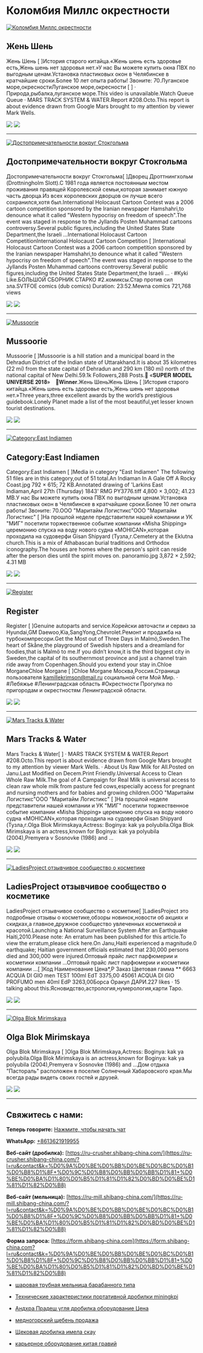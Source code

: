 # Коломбия Миллс окрестности

<a href="https://swt.shibang-china.com/?l=ru&img&k=%D0%9A%D0%BE%D0%BB%D0%BE%D0%BC%D0%B1%D0%B8%D1%8F+%D0%9C%D0%B8%D0%BB%D0%BB%D1%81+%D0%BE%D0%BA%D1%80%D0%B5%D1%81%D1%82%D0%BD%D0%BE%D1%81%D1%82%D0%B8" target="_blank">![Коломбия Миллс окрестности](http://static.shibang-china.com/all-800x300/803.jpg)</a>

## Жень Шень
Жень Шень [ ]История старого китайца.&#171;Жень шень есть здоровье есть,Жень шень нет здоровья нет.&#187;У нас Вы можете купить окна ПВХ по выгодным ценам.Установка пластиковых окон в Челябинске в кратчайшие сроки.Более 10 лет опыта работы! Звоните: 70.Луганское море,окресностиЛуганское море,окресности [ ]&nbsp;&#0183;&#32;Природа,рыбалка,луганское море.This video is unavailable.Watch Queue Queue&nbsp;&#0183;&#32;MARS TRACK SYSTEM &amp; WATER.Report #208.Octo.This report is about evidence drawn from Google Mars brought to my attention by viewer Mark Wells.


<a href="https://whatsapp.shibangsoft.com/WhatsApp.php" target="_blank" title="WhatsApp">![](http://static.shibang-china.com/icon/whatsapp.png)</a> <a href="https://swt.shibang-china.com/?l=ru&icon&k=%D0%9A%D0%BE%D0%BB%D0%BE%D0%BC%D0%B1%D0%B8%D1%8F+%D0%9C%D0%B8%D0%BB%D0%BB%D1%81+%D0%BE%D0%BA%D1%80%D0%B5%D1%81%D1%82%D0%BD%D0%BE%D1%81%D1%82%D0%B8" target="_blank">![](http://static.shibang-china.com/icon/chat-ru.png)</a>

---

<a href="https://swt.shibang-china.com/?l=ru&img&k=%D0%9A%D0%BE%D0%BB%D0%BE%D0%BC%D0%B1%D0%B8%D1%8F+%D0%9C%D0%B8%D0%BB%D0%BB%D1%81+%D0%BE%D0%BA%D1%80%D0%B5%D1%81%D1%82%D0%BD%D0%BE%D1%81%D1%82%D0%B8" target="_blank">![Достопримечательности вокруг Стокгольма](http://static.shibang-china.com/all-800x300/153.jpg)</a>

## Достопримечательности вокруг Стокгольма
Достопримечательности вокруг Стокгольма[ ]Дворец Дроттнингхольм (Drottningholm Slott).С 1981 года является постоянным местом проживания правящей Королевской семьи,которая занимает южную часть дворца.Из всех королевских дворцов он лучше всего сохранился,хотя был.International Holocaust Cartoon Contest was a 2006 cartoon competition sponsored by the Iranian newspaper Hamshahri,to denounce what it called &quot;Western hypocrisy on freedom of speech&quot;.The event was staged in response to the Jyllands Posten Muhammad cartoons controversy.Several public figures,including the United States State Department,the Israeli …International Holocaust Cartoon CompetitionInternational Holocaust Cartoon Competition [ ]International Holocaust Cartoon Contest was a 2006 cartoon competition sponsored by the Iranian newspaper Hamshahri,to denounce what it called &quot;Western hypocrisy on freedom of speech&quot;.The event was staged in response to the Jyllands Posten Muhammad cartoons controversy.Several public figures,including the United States State Department,the Israeli …&nbsp;&#0183;&#32;#Kyki Like.БОЛЬШОЙ СБОРНИК СТАРКО #2.комиксы.Стар против сил зла.SVTFOE comics (dub comics) Duration: 23:52.Mewna comics 721,768 views


<a href="https://whatsapp.shibangsoft.com/WhatsApp.php" target="_blank" title="WhatsApp">![](http://static.shibang-china.com/icon/whatsapp.png)</a> <a href="https://swt.shibang-china.com/?l=ru&icon&k=%D0%9A%D0%BE%D0%BB%D0%BE%D0%BC%D0%B1%D0%B8%D1%8F+%D0%9C%D0%B8%D0%BB%D0%BB%D1%81+%D0%BE%D0%BA%D1%80%D0%B5%D1%81%D1%82%D0%BD%D0%BE%D1%81%D1%82%D0%B8" target="_blank">![](http://static.shibang-china.com/icon/chat-ru.png)</a>

---

<a href="https://swt.shibang-china.com/?l=ru&img&k=%D0%9A%D0%BE%D0%BB%D0%BE%D0%BC%D0%B1%D0%B8%D1%8F+%D0%9C%D0%B8%D0%BB%D0%BB%D1%81+%D0%BE%D0%BA%D1%80%D0%B5%D1%81%D1%82%D0%BD%D0%BE%D1%81%D1%82%D0%B8" target="_blank">![Mussoorie](http://static.shibang-china.com/all-800x300/345.jpg)</a>

## Mussoorie
Mussoorie [ ]Mussoorie is a hill station and a municipal board in the Dehradun District of the Indian state of Uttarakhand.It is about 35 kilometres (22 mi) from the state capital of Dehradun and 290 km (180 mi) north of the national capital of New Delhi.59.1k Followers,288 Posts.👑 &#171;𝐒𝐔𝐏𝐄𝐑 𝐌𝐎𝐃𝐄𝐋 𝐔𝐍𝐈𝐕𝐄𝐑𝐒𝐄 𝟐𝟎𝟏𝟖&#187;⠀ 🌹𝐖𝐢𝐧𝐧𝐞𝐫.Жень ШеньЖень Шень [ ]История старого китайца.&#171;Жень шень есть здоровье есть,Жень шень нет здоровья нет.&#187;Three years,three excellent awards by the world’s prestigious guidebook.Lonely Planet made a list of the most beautiful,yet lesser known tourist destinations.


<a href="https://whatsapp.shibangsoft.com/WhatsApp.php" target="_blank" title="WhatsApp">![](http://static.shibang-china.com/icon/whatsapp.png)</a> <a href="https://swt.shibang-china.com/?l=ru&icon&k=%D0%9A%D0%BE%D0%BB%D0%BE%D0%BC%D0%B1%D0%B8%D1%8F+%D0%9C%D0%B8%D0%BB%D0%BB%D1%81+%D0%BE%D0%BA%D1%80%D0%B5%D1%81%D1%82%D0%BD%D0%BE%D1%81%D1%82%D0%B8" target="_blank">![](http://static.shibang-china.com/icon/chat-ru.png)</a>

---

<a href="https://swt.shibang-china.com/?l=ru&img&k=%D0%9A%D0%BE%D0%BB%D0%BE%D0%BC%D0%B1%D0%B8%D1%8F+%D0%9C%D0%B8%D0%BB%D0%BB%D1%81+%D0%BE%D0%BA%D1%80%D0%B5%D1%81%D1%82%D0%BD%D0%BE%D1%81%D1%82%D0%B8" target="_blank">![Category:East Indiamen](http://static.shibang-china.com/all-800x300/854.jpg)</a>

## Category:East Indiamen
Category:East Indiamen [ ]Media in category &quot;East Indiamen&quot; The following 51 files are in this category,out of 51 total.An Indiaman In A Gale Off A Rocky Coast.jpg 792 &#215; 615; 72 KB.Annotated drawing of 'Larkins East Indiaman,April 27th (Thursday) 1843' RMG PY3776.tiff 4,800 &#215; 3,002; 41.23 MB.У нас Вы можете купить окна ПВХ по выгодным ценам.Установка пластиковых окон в Челябинске в кратчайшие сроки.Более 10 лет опыта работы! Звоните: 70.ООО &quot;Маритайм Логистикс&quot;ООО &quot;Маритайм Логистикс&quot; [ ]На прошлой неделе представители нашей компании и УК &quot;МИГ&quot; посетили торжественное событие компании &#171;Misha Shipping&#187; церемонию спуска на воду нового судна &#171;MOHICAN&#187;,которая проходила на судоверфи Gisan Shipyard (Тузла,г.Cemetery at the Eklutna church.This is a mix of Athabascan burial traditions and Orthodox iconography.The houses are homes where the person's spirit can reside after the person dies until the spirit moves on. panoramio.jpg 3,872 &#215; 2,592; 4.31 MB


<a href="https://whatsapp.shibangsoft.com/WhatsApp.php" target="_blank" title="WhatsApp">![](http://static.shibang-china.com/icon/whatsapp.png)</a> <a href="https://swt.shibang-china.com/?l=ru&icon&k=%D0%9A%D0%BE%D0%BB%D0%BE%D0%BC%D0%B1%D0%B8%D1%8F+%D0%9C%D0%B8%D0%BB%D0%BB%D1%81+%D0%BE%D0%BA%D1%80%D0%B5%D1%81%D1%82%D0%BD%D0%BE%D1%81%D1%82%D0%B8" target="_blank">![](http://static.shibang-china.com/icon/chat-ru.png)</a>

---

<a href="https://swt.shibang-china.com/?l=ru&img&k=%D0%9A%D0%BE%D0%BB%D0%BE%D0%BC%D0%B1%D0%B8%D1%8F+%D0%9C%D0%B8%D0%BB%D0%BB%D1%81+%D0%BE%D0%BA%D1%80%D0%B5%D1%81%D1%82%D0%BD%D0%BE%D1%81%D1%82%D0%B8" target="_blank">![Register](http://static.shibang-china.com/all-800x300/833.jpg)</a>

## Register
Register [ ]Genuine autoparts and service.Корейски авточасти и сервиз за Hyundai,GM Daewoo,Kia,SangYong,Chevrolet.Ремонт и продажба на турбокомпресори.Get the Most out of Three Days in Malm&#246;,Sweden.The heart of Sk&#229;ne,the playground of Swedish hipsters and a dreamland for foodies,that is Malm&#246; to me.If you didn’t know,it is the third biggest city in Sweden,the capital of its southernmost province and just a channel train ride away from Copenhagen.Should you extend your stay in.Chloe MorganeChloe Morgane [ ]Chloe Morgane Москва,Россия.Страница пользователя kamillekrimson@mail.ru социальной сети Мой Мир.&nbsp;&#0183;&#32;#Лебяжье #Ленинградская область #Окрестности Прогулка по пригородам и окрестностям Ленинградской области.


<a href="https://whatsapp.shibangsoft.com/WhatsApp.php" target="_blank" title="WhatsApp">![](http://static.shibang-china.com/icon/whatsapp.png)</a> <a href="https://swt.shibang-china.com/?l=ru&icon&k=%D0%9A%D0%BE%D0%BB%D0%BE%D0%BC%D0%B1%D0%B8%D1%8F+%D0%9C%D0%B8%D0%BB%D0%BB%D1%81+%D0%BE%D0%BA%D1%80%D0%B5%D1%81%D1%82%D0%BD%D0%BE%D1%81%D1%82%D0%B8" target="_blank">![](http://static.shibang-china.com/icon/chat-ru.png)</a>

---

<a href="https://swt.shibang-china.com/?l=ru&img&k=%D0%9A%D0%BE%D0%BB%D0%BE%D0%BC%D0%B1%D0%B8%D1%8F+%D0%9C%D0%B8%D0%BB%D0%BB%D1%81+%D0%BE%D0%BA%D1%80%D0%B5%D1%81%D1%82%D0%BD%D0%BE%D1%81%D1%82%D0%B8" target="_blank">![Mars Tracks &amp; Water](http://static.shibang-china.com/all-800x300/1420.jpg)</a>

## Mars Tracks &amp; Water
Mars Tracks &amp; Water[ ]&nbsp;&#0183;&#32;MARS TRACK SYSTEM &amp; WATER.Report #208.Octo.This report is about evidence drawn from Google Mars brought to my attention by viewer Mark Wells.&nbsp;&#0183;&#32;About Us Raw Milk for All.Posted on Janu.Last Modified on Decem.Print Friendly.Universal Access to Clean Whole Raw Milk.The goal of A Campaign for Real Milk is universal access to clean raw whole milk from pasture fed cows,especially access for pregnant and nursing mothers and for babies and growing children.ООО &quot;Маритайм Логистикс&quot;ООО &quot;Маритайм Логистикс&quot; [ ]На прошлой неделе представители нашей компании и УК &quot;МИГ&quot; посетили торжественное событие компании &#171;Misha Shipping&#187; церемонию спуска на воду нового судна &#171;MOHICAN&#187;,которая проходила на судоверфи Gisan Shipyard (Тузла,г.Olga Blok Mirimskaya,Actress: Boginya: kak ya polyubila.Olga Blok Mirimskaya is an actress,known for Boginya: kak ya polyubila (2004),Premyera v Sosnovke (1986) and …


<a href="https://whatsapp.shibangsoft.com/WhatsApp.php" target="_blank" title="WhatsApp">![](http://static.shibang-china.com/icon/whatsapp.png)</a> <a href="https://swt.shibang-china.com/?l=ru&icon&k=%D0%9A%D0%BE%D0%BB%D0%BE%D0%BC%D0%B1%D0%B8%D1%8F+%D0%9C%D0%B8%D0%BB%D0%BB%D1%81+%D0%BE%D0%BA%D1%80%D0%B5%D1%81%D1%82%D0%BD%D0%BE%D1%81%D1%82%D0%B8" target="_blank">![](http://static.shibang-china.com/icon/chat-ru.png)</a>

---

<a href="https://swt.shibang-china.com/?l=ru&img&k=%D0%9A%D0%BE%D0%BB%D0%BE%D0%BC%D0%B1%D0%B8%D1%8F+%D0%9C%D0%B8%D0%BB%D0%BB%D1%81+%D0%BE%D0%BA%D1%80%D0%B5%D1%81%D1%82%D0%BD%D0%BE%D1%81%D1%82%D0%B8" target="_blank">![LadiesProject отзывчивое сообщество о косметике](http://static.shibang-china.com/all-800x300/1342.jpg)</a>

## LadiesProject отзывчивое сообщество о косметике
LadiesProject отзывчивое сообщество о косметике[ ]LadiesProject это подробные отзывы о косметике,обзоры новинок,новости об акциях и скидках,а главное,дружное сообщество увлеченных косметикой и красотой.Launching a National Surveillance System After an Earthquake  Haiti,2010.Please note: An erratum has been published for this article.To view the erratum,please click here.On Janu,Haiti experienced a magnitude.0 earthquake; Haitian government officials estimated that 230,000 persons died and 300,000 were injured.Оптовый прайс лист парфюмерии и косметики компании …Оптовый прайс лист парфюмерии и косметики компании …[ ]Код Наименование Цена*,Р Заказ Цветовая гамма ** 6663 ACQUA DI GIO men TEST 100ml EdT 3375,00 45061 ACQUA DI GIO PROFUMO men 40ml EdP 3263,00Борса Оракул ДАРИ.227 likes &#183; 15 talking about this.Ясновидство,астрология,нумерология,карти Таро.


<a href="https://whatsapp.shibangsoft.com/WhatsApp.php" target="_blank" title="WhatsApp">![](http://static.shibang-china.com/icon/whatsapp.png)</a> <a href="https://swt.shibang-china.com/?l=ru&icon&k=%D0%9A%D0%BE%D0%BB%D0%BE%D0%BC%D0%B1%D0%B8%D1%8F+%D0%9C%D0%B8%D0%BB%D0%BB%D1%81+%D0%BE%D0%BA%D1%80%D0%B5%D1%81%D1%82%D0%BD%D0%BE%D1%81%D1%82%D0%B8" target="_blank">![](http://static.shibang-china.com/icon/chat-ru.png)</a>

---

<a href="https://swt.shibang-china.com/?l=ru&img&k=%D0%9A%D0%BE%D0%BB%D0%BE%D0%BC%D0%B1%D0%B8%D1%8F+%D0%9C%D0%B8%D0%BB%D0%BB%D1%81+%D0%BE%D0%BA%D1%80%D0%B5%D1%81%D1%82%D0%BD%D0%BE%D1%81%D1%82%D0%B8" target="_blank">![Olga Blok Mirimskaya](http://static.shibang-china.com/all-800x300/408.jpg)</a>

## Olga Blok Mirimskaya
Olga Blok Mirimskaya [ ]Olga Blok Mirimskaya,Actress: Boginya: kak ya polyubila.Olga Blok Mirimskaya is an actress,known for Boginya: kak ya polyubila (2004),Premyera v Sosnovke (1986) and …Дом отдыха &quot;Пастораль&quot; расположен в поселке Солнечный Хабаровского края.Мы всегда рады видеть своих гостей и друзей.

<a href="https://whatsapp.shibangsoft.com/WhatsApp.php" target="_blank" title="WhatsApp">![](http://static.shibang-china.com/icon/whatsapp.png)</a> <a href="https://swt.shibang-china.com/?l=ru&icon&k=%D0%9A%D0%BE%D0%BB%D0%BE%D0%BC%D0%B1%D0%B8%D1%8F+%D0%9C%D0%B8%D0%BB%D0%BB%D1%81+%D0%BE%D0%BA%D1%80%D0%B5%D1%81%D1%82%D0%BD%D0%BE%D1%81%D1%82%D0%B8" target="_blank">![](http://static.shibang-china.com/icon/chat-ru.png)</a>

---
## Свяжитесь с нами:

**Теперь говорите:** [Нажмите, чтобы начать чат](https://swt.shibang-china.com?l=ru&contact&k=%D0%9A%D0%BE%D0%BB%D0%BE%D0%BC%D0%B1%D0%B8%D1%8F+%D0%9C%D0%B8%D0%BB%D0%BB%D1%81+%D0%BE%D0%BA%D1%80%D0%B5%D1%81%D1%82%D0%BD%D0%BE%D1%81%D1%82%D0%B8)

**WhatsApp:**  [+8613621919955](https://whatsapp.shibangsoft.com/WhatsApp.php)

**Веб-сайт (дробилка):** [https://ru-crusher.shibang-china.com/](https://ru-crusher.shibang-china.com/?l=ru&contact&k=%D0%9A%D0%BE%D0%BB%D0%BE%D0%BC%D0%B1%D0%B8%D1%8F+%D0%9C%D0%B8%D0%BB%D0%BB%D1%81+%D0%BE%D0%BA%D1%80%D0%B5%D1%81%D1%82%D0%BD%D0%BE%D1%81%D1%82%D0%B8)

**Веб-сайт (мельница):** [https://ru-mill.shibang-china.com/](https://ru-mill.shibang-china.com/?l=ru&contact&k=%D0%9A%D0%BE%D0%BB%D0%BE%D0%BC%D0%B1%D0%B8%D1%8F+%D0%9C%D0%B8%D0%BB%D0%BB%D1%81+%D0%BE%D0%BA%D1%80%D0%B5%D1%81%D1%82%D0%BD%D0%BE%D1%81%D1%82%D0%B8)

**Форма запроса:** [https://form.shibang-china.com](https://form.shibang-china.com?l=ru&contact&k=%D0%9A%D0%BE%D0%BB%D0%BE%D0%BC%D0%B1%D0%B8%D1%8F+%D0%9C%D0%B8%D0%BB%D0%BB%D1%81+%D0%BE%D0%BA%D1%80%D0%B5%D1%81%D1%82%D0%BD%D0%BE%D1%81%D1%82%D0%B8)

* [шаровая трубная мельница барабанного типа](../118/%D1%88%D0%B0%D1%80%D0%BE%D0%B2%D0%B0%D1%8F%20%D1%82%D1%80%D1%83%D0%B1%D0%BD%D0%B0%D1%8F%20%D0%BC%D0%B5%D0%BB%D1%8C%D0%BD%D0%B8%D1%86%D0%B0%20%D0%B1%D0%B0%D1%80%D0%B0%D0%B1%D0%B0%D0%BD%D0%BD%D0%BE%D0%B3%D0%BE%20%D1%82%D0%B8%D0%BF%D0%B0.md)

* [Технические характеристики портативной дробилки miningkpi](../118/%D0%A2%D0%B5%D1%85%D0%BD%D0%B8%D1%87%D0%B5%D1%81%D0%BA%D0%B8%D0%B5%20%D1%85%D0%B0%D1%80%D0%B0%D0%BA%D1%82%D0%B5%D1%80%D0%B8%D1%81%D1%82%D0%B8%D0%BA%D0%B8%20%D0%BF%D0%BE%D1%80%D1%82%D0%B0%D1%82%D0%B8%D0%B2%D0%BD%D0%BE%D0%B9%20%D0%B4%D1%80%D0%BE%D0%B1%D0%B8%D0%BB%D0%BA%D0%B8%20miningkpi.md)

* [Андхра Прадеш угля дробилка оборудование Цена](../113/%D0%90%D0%BD%D0%B4%D1%85%D1%80%D0%B0%20%D0%9F%D1%80%D0%B0%D0%B4%D0%B5%D1%88%20%D1%83%D0%B3%D0%BB%D1%8F%20%D0%B4%D1%80%D0%BE%D0%B1%D0%B8%D0%BB%D0%BA%D0%B0%20%D0%BE%D0%B1%D0%BE%D1%80%D1%83%D0%B4%D0%BE%D0%B2%D0%B0%D0%BD%D0%B8%D0%B5%20%D0%A6%D0%B5%D0%BD%D0%B0.md)

* [медногорский щебень продажа](../106/%D0%BC%D0%B5%D0%B4%D0%BD%D0%BE%D0%B3%D0%BE%D1%80%D1%81%D0%BA%D0%B8%D0%B9%20%D1%89%D0%B5%D0%B1%D0%B5%D0%BD%D1%8C%20%D0%BF%D1%80%D0%BE%D0%B4%D0%B0%D0%B6%D0%B0.md)

* [Щековая дробилка имела скау](../118/%D0%A9%D0%B5%D0%BA%D0%BE%D0%B2%D0%B0%D1%8F%20%D0%B4%D1%80%D0%BE%D0%B1%D0%B8%D0%BB%D0%BA%D0%B0%20%D0%B8%D0%BC%D0%B5%D0%BB%D0%B0%20%D1%81%D0%BA%D0%B0%D1%83.md)

* [карьерное оборудование китая гравий](../113/%D0%BA%D0%B0%D1%80%D1%8C%D0%B5%D1%80%D0%BD%D0%BE%D0%B5%20%D0%BE%D0%B1%D0%BE%D1%80%D1%83%D0%B4%D0%BE%D0%B2%D0%B0%D0%BD%D0%B8%D0%B5%20%D0%BA%D0%B8%D1%82%D0%B0%D1%8F%20%D0%B3%D1%80%D0%B0%D0%B2%D0%B8%D0%B9.md)